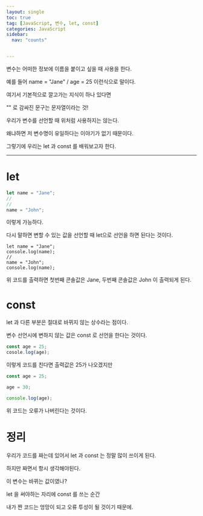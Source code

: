 ```yaml
---
layout: single
toc: true
tag: [JavaScript, 변수, let, const]
categories: JavaScript
sidebar:
  nav: "counts"


---
```


변수는 어떠한 정보에 이름을 붙이고 싶을 때 사용을 한다.

예를 들어 name = "Jane" / age = 25 이런식으로 말이다. 

여기서 기본적으로 깔고가는 지식이 하나 있다면 

"" 로 감싸진 문구는 문자열이라는 것! 

우리가 변수를 선언할 때 위처럼 사용하지는 않는다. 

왜냐하면 저 변수명이 유일하다는 이야기가 없기 때문이다.

그렇기에 우리는 let 과 const 를 배워보고자 한다.

---

# let

```js
let name = "Jane";
//
//
name = "John";
```

이렇게 가능하다.

다시 말하면 변할 수 있는 값을 선언할 때 let으로 선언을 하면 된다는 것이다.

```
let name = "Jane";
console.log(name);
//
name = "John";
console.log(name);
```

위 코드를 출력하면 첫번째 콘솔값은 Jane, 두번째 콘솔값은 John 이 출력되게 된다.

# const

let 과 다른 부분은 절대로 바뀌지 않는 상수라는 점이다.

변수 선언시에 변하지 않는 값은 const 로 선언을 한다는 것이다.

```js
const age = 25;
cosole.log(age);
```

이렇게 코드를 친다면 출력값은 25가 나오겠지만

```js
const age = 25;

age = 30;

console.log(age);
```

위 코드는 오류가 나버린다는 것이다.

# 정리

우리가 코드를 짜는데 있어서 let 과 const 는 정말 많이 쓰이게 된다.

하지만 짜면서 항시 생각해야된다.

이 변수는 바뀌는 값이였나? 

let 을 써야하는 자리에 const 를 쓰는 순간 

내가 짠 코드는 엉망이 되고 오류 투성이 될 것이기 때문에.



